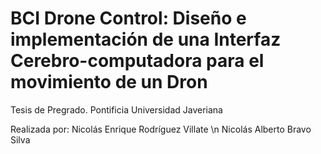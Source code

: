 # BCI Drone Control: Diseño e implementación de una Interfaz Cerebro-computadora para el movimiento de un Dron
 Tesis de Pregrado. Pontificia Universidad Javeriana

Realizada por:
Nicolás Enrique Rodríguez Villate \n
Nicolás Alberto Bravo Silva
